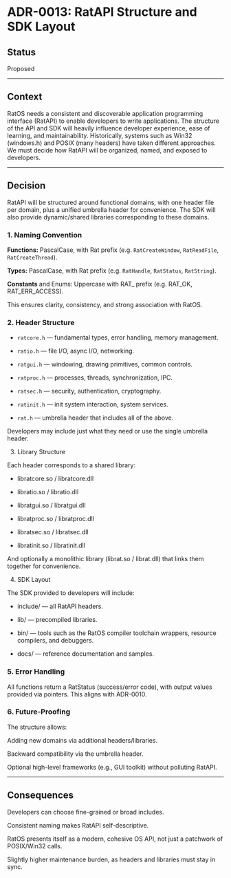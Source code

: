 # ADR-0013: RatAPI Structure and SDK Layout

## Status
Proposed

---

## Context

RatOS needs a consistent and discoverable application programming interface (RatAPI) to enable developers to write applications. The structure of the API and SDK will heavily influence developer experience, ease of learning, and maintainability. Historically, systems such as Win32 (windows.h) and POSIX (many headers) have taken different approaches. We must decide how RatAPI will be organized, named, and exposed to developers.

---

## Decision

RatAPI will be structured around functional domains, with one header file per domain, plus a unified umbrella header for convenience. The SDK will also provide dynamic/shared libraries corresponding to these domains.

### 1. Naming Convention

**Functions:** PascalCase, with Rat prefix (e.g. `RatCreateWindow`, `RatReadFile`, `RatCreateThread`).

**Types:** PascalCase, with Rat prefix (e.g. `RatHandle`, `RatStatus`, `RatString`).

**Constants** and Enums: Uppercase with RAT_ prefix (e.g. RAT_OK, RAT_ERR_ACCESS).

This ensures clarity, consistency, and strong association with RatOS.

### 2. Header Structure

- `ratcore.h` — fundamental types, error handling, memory management.

- `ratio.h` — file I/O, async I/O, networking.

- `ratgui.h` — windowing, drawing primitives, common controls.

- `ratproc.h` — processes, threads, synchronization, IPC.

- `ratsec.h` — security, authentication, cryptography.

- `ratinit.h` — init system interaction, system services.

- `rat.h` — umbrella header that includes all of the above.

Developers may include just what they need or use the single umbrella header.

3. Library Structure

Each header corresponds to a shared library:

- libratcore.so / libratcore.dll

- libratio.so / libratio.dll

- libratgui.so / libratgui.dll

- libratproc.so / libratproc.dll

- libratsec.so / libratsec.dll

- libratinit.so / libratinit.dll

And optionally a monolithic library (librat.so / librat.dll) that links them together for convenience.

4. SDK Layout

The SDK provided to developers will include:

- include/ — all RatAPI headers.

- lib/ — precompiled libraries.

- bin/ — tools such as the RatOS compiler toolchain wrappers, resource compilers, and debuggers.

- docs/ — reference documentation and samples.

### 5. Error Handling

All functions return a RatStatus (success/error code), with output values provided via pointers. This aligns with ADR-0010.

### 6. Future-Proofing

The structure allows:

Adding new domains via additional headers/libraries.

Backward compatibility via the umbrella header.

Optional high-level frameworks (e.g., GUI toolkit) without polluting RatAPI.

---

## Consequences

Developers can choose fine-grained or broad includes.

Consistent naming makes RatAPI self-descriptive.

RatOS presents itself as a modern, cohesive OS API, not just a patchwork of POSIX/Win32 calls.

Slightly higher maintenance burden, as headers and libraries must stay in sync.